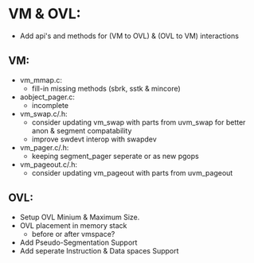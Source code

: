 # VM & OVL:
- Add api's and methods for (VM to OVL) & (OVL to VM) interactions

## VM:
- vm_mmap.c:
	- fill-in missing methods (sbrk, sstk & mincore)
- aobject_pager.c:
	- incomplete
- vm_swap.c/.h:
	- consider updating vm_swap with parts from uvm_swap for better anon & segment compatability
	- improve swdevt interop with swapdev
- vm_pager.c/.h:
	- keeping segment_pager seperate or as new pgops
- vm_pageout.c/.h:
	- consider updating vm_pageout with parts from uvm_pageout
	
## OVL:
- Setup OVL Minium & Maximum Size.
- OVL placement in memory stack
	- before or after vmspace?
- Add Pseudo-Segmentation Support
- Add seperate Instruction & Data spaces Support
